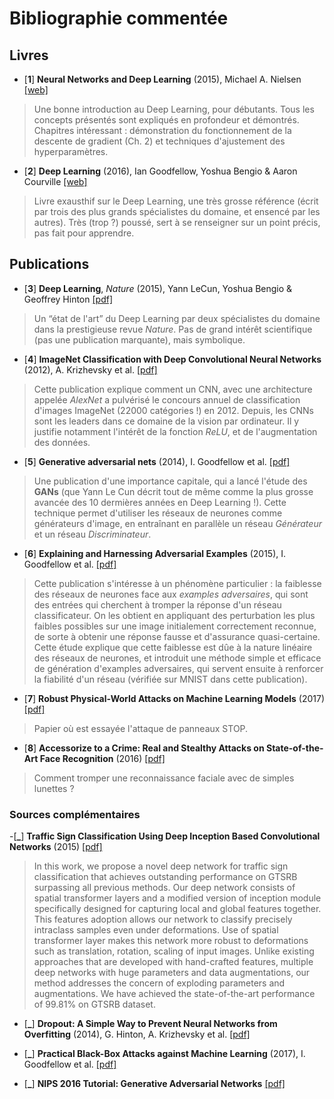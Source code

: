 # Bibliographie commentée

## Livres

- [**1**] **Neural Networks and Deep Learning** (2015), Michael A. Nielsen [[web]](http://neuralnetworksanddeeplearning.com)

> Une bonne introduction au Deep Learning, pour débutants. Tous les concepts
présentés sont expliqués en profondeur et démontrés. Chapitres intéressant :
démonstration du fonctionnement de la descente de gradient (Ch. 2) et techniques
d'ajustement des hyperparamètres.

- [**2**] **Deep Learning** (2016), Ian Goodfellow, Yoshua Bengio & Aaron Courville [[web]](http://deeplearningbook.org)

> Livre exausthif sur le Deep Learning, une très grosse référence (écrit par trois des plus grands spécialistes du domaine, et ensencé par les autres). Très (trop ?) poussé, sert à se renseigner sur un point précis, pas fait pour apprendre.


## Publications

- [**3**] **Deep Learning**, *Nature* (2015), Yann LeCun, Yoshua Bengio & Geoffrey Hinton [[pdf]](http://pages.cs.wisc.edu/~dyer/cs540/handouts/deep-learning-nature2015.pdf)

> Un “état de l'art” du Deep Learning par deux spécialistes du domaine dans la prestigieuse revue *Nature*. Pas de grand intérêt scientifique (pas une publication marquante), mais symbolique.

- [**4**] **ImageNet Classification with Deep Convolutional Neural Networks** (2012), A. Krizhevsky et al. [[pdf]](http://papers.nips.cc/paper/4824-imagenet-classification-with-deep-convolutional-neural-networks.pdf)

> Cette publication explique comment un CNN, avec une architecture appelée *AlexNet* a pulvérisé le concours annuel de classification d'images ImageNet (22000 catégories !) en 2012. Depuis, les CNNs sont les leaders dans ce domaine de la vision par ordinateur.
> Il y justifie notamment l'intérêt de la fonction *ReLU*, et de l'augmentation des données.

- [**5**] **Generative adversarial nets** (2014), I. Goodfellow et al. [[pdf]](http://papers.nips.cc/paper/5423-generative-adversarial-nets.pdf)

> Une publication d'une importance capitale, qui a lancé l'étude des **GANs** (que Yann Le Cun décrit tout de même comme la plus grosse avancée des 10 dermières années en Deep Learning !).
> Cette technique permet d'utiliser les réseaux de neurones comme générateurs d'image, en entraînant en parallèle un réseau *Générateur* et un réseau *Discriminateur*.

- [**6**] **Explaining and Harnessing Adversarial Examples** (2015), I. Goodfellow et al. [[pdf]](https://arxiv.org/pdf/1412.6572.pdf)

> Cette publication s'intéresse à un phénomène particulier : la faiblesse des réseaux de neurones face aux *examples adversaires*, qui sont des entrées qui cherchent à tromper la réponse d'un réseau classificateur. On les obtient en appliquant des perturbation les plus faibles possibles sur une image initialement correctement reconnue, de sorte à obtenir une réponse fausse et d'assurance quasi-certaine.
> Cette étude explique que cette faiblesse est dûe à la nature linéaire des réseaux de neurones, et introduit une méthode simple et efficace de génération d'examples adversaires, qui servent ensuite à renforcer la fiabilité d'un réseau (vérifiée sur MNIST dans cette publication).

- [**7**] **Robust Physical-World Attacks on Machine Learning Models** (2017) [[pdf]](https://arxiv.org/pdf/1707.08945.pdf)

> Papier où est essayée l'attaque de panneaux STOP.

- [**8**] **Accessorize to a Crime: Real and Stealthy Attacks on State-of-the-Art Face Recognition** (2016) [[pdf]](https://www.cs.cmu.edu/~sbhagava/papers/face-rec-ccs16.pdf)

> Comment tromper une reconnaissance faciale avec de simples lunettes ?

### Sources complémentaires

-[**_**] **Traffic Sign Classification Using Deep Inception Based Convolutional Networks** (2015) [[pdf]](https://arxiv.org/pdf/1511.02992.pdf)

> In this work, we propose a novel deep network for traffic sign classification that achieves outstanding performance on GTSRB surpassing all previous methods. Our deep network consists of spatial transformer layers and a modified version of inception module specifically designed for capturing local and global features together. This features adoption allows our network to classify precisely intraclass samples even under deformations. Use of spatial transformer layer makes this network more robust to deformations such as translation, rotation, scaling of input images. Unlike existing approaches that are developed with hand-crafted features, multiple deep networks with huge parameters and data augmentations, our method addresses the concern of exploding parameters and augmentations. We have achieved the state-of-the-art performance of 99.81% on GTSRB dataset.

- [**_**] **Dropout: A Simple Way to Prevent Neural Networks from Overfitting** (2014), G. Hinton, A. Krizhevsky et al. [[pdf]](http://www.cs.toronto.edu/~rsalakhu/papers/srivastava14a.pdf)

- [**_**] **Practical Black-Box Attacks against Machine Learning** (2017), I. Goodfellow et al. [[pdf]](https://arxiv.org/pdf/1602.02697v4.pdf)

- [**_**] **NIPS 2016 Tutorial: Generative Adversarial Networks** [[pdf]](https://arxiv.org/pdf/1701.00160v4.pdf)
